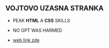 ## VOJTOVO UZASNA STRANKA
- PEAK **HTML** A **CSS** SKILLS
- NO GPT WAS HARMED
  
- [web link zde](https://vojtik1112.github.io/mojestranka)
